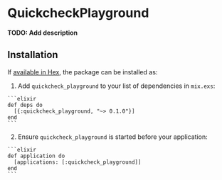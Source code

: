 # QuickcheckPlayground

**TODO: Add description**

## Installation

If [available in Hex](https://hex.pm/docs/publish), the package can be installed as:

  1. Add `quickcheck_playground` to your list of dependencies in `mix.exs`:

    ```elixir
    def deps do
      [{:quickcheck_playground, "~> 0.1.0"}]
    end
    ```

  2. Ensure `quickcheck_playground` is started before your application:

    ```elixir
    def application do
      [applications: [:quickcheck_playground]]
    end
    ```

